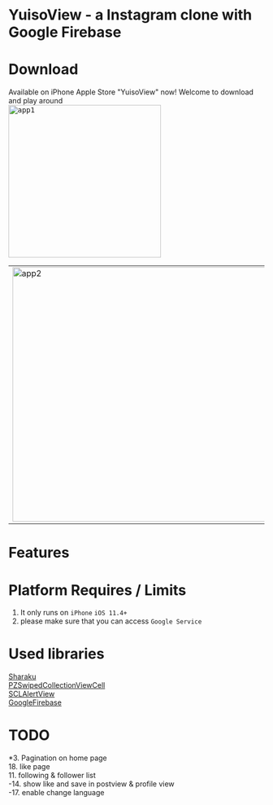 # YuisoView - a Instagram clone with Google Firebase

# Download
Available on iPhone Apple Store "YuisoView" now! Welcome to download and play around  
<kbd><img src="https://github.com/RenruiLiu/YuisoView/blob/master/InsViewer/Assets.xcassets/assets/appleStore1.png" alt="app1" width="300"/></kbd>
        <table><tr><td><img src="https://github.com/RenruiLiu/YuisoView/blob/master/InsViewer/Assets.xcassets/assets/appleStore2.png" alt="app2" width="500"/></td></tr></table>

# Features

# Platform Requires / Limits
1. It only runs on `iPhone` `iOS 11.4+`  
2. please make sure that you can access `Google Service`

# Used libraries
[Sharaku](https://github.com/makomori/Sharaku)  
[PZSwipedCollectionViewCell](https://github.com/EvoIos/PZSwipedCollectionViewCell)  
[SCLAlertView](https://github.com/vikmeup/SCLAlertView-Swift)  
[GoogleFirebase](https://firebase.google.com/)

# TODO
*3. Pagination on home page  
18. like page  
11. following & follower list  
-14. show like and save in postview & profile view  
-17. enable change language

